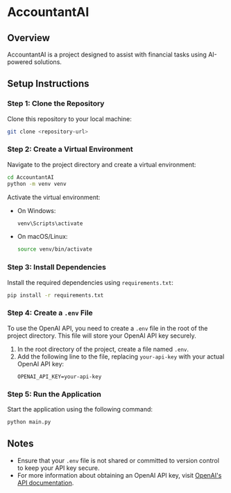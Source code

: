 # AccountantAI

## Overview
AccountantAI is a project designed to assist with financial tasks using AI-powered solutions.

## Setup Instructions

### Step 1: Clone the Repository
Clone this repository to your local machine:
```bash
git clone <repository-url>
```

### Step 2: Create a Virtual Environment
Navigate to the project directory and create a virtual environment:
```bash
cd AccountantAI
python -m venv venv
```

Activate the virtual environment:
- On Windows:
  ```bash
  venv\Scripts\activate
  ```
- On macOS/Linux:
  ```bash
  source venv/bin/activate
  ```

### Step 3: Install Dependencies
Install the required dependencies using `requirements.txt`:
```bash
pip install -r requirements.txt
```

### Step 4: Create a `.env` File
To use the OpenAI API, you need to create a `.env` file in the root of the project directory. This file will store your OpenAI API key securely.

1. In the root directory of the project, create a file named `.env`.
2. Add the following line to the file, replacing `your-api-key` with your actual OpenAI API key:
   ```
   OPENAI_API_KEY=your-api-key
   ```

### Step 5: Run the Application
Start the application using the following command:
```bash
python main.py
```

## Notes
- Ensure that your `.env` file is not shared or committed to version control to keep your API key secure.
- For more information about obtaining an OpenAI API key, visit [OpenAI's API documentation](https://platform.openai.com/docs/).

